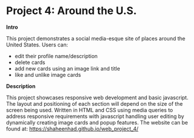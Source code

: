 # Project 4: Around the U.S.

**Intro**

This project demonstrates a social media-esque site of places around the United States.
Users can:

- edit their profile name/description
- delete cards
- add new cards using an image link and title
- like and unlike image cards

**Description**

This project showcases responsive web development and basic javascript. The layout and positioning of each section will depend on the size of the screen being used. Written in HTML and CSS using media queries to address responsive requirements with javascript handling user editing by dynamically creating image cards and popup features. The website can be found at: https://shaheenhad.github.io/web_project_4/
